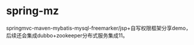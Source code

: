 # spring-mz
springmvc-maven-mybatis-mysql-freemarker/jsp+自写权限框架分享demo，后续还会集成dubbo+zookeeper分布式服务集成11。
